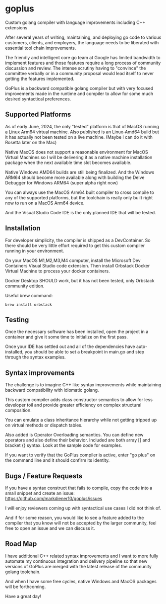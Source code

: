 # goplus

Custom golang compiler with language improvements including C++ extensions

After several years of writing, maintaining, and deploying go code to various customers, clients, and employers, the language needs to be liberated with essential tool chain improvements.

The friendly and intelligent core go team at Google has limited bandwidth to implement features and those features require a long process of community discussion and review.  The intense scrutiny having to "convince" the committee verbally or in a community proposal would lead itself to never getting the features implemented.

GoPlus is a backward compatible golang compiler but with very focused improvements made in the runtime and compiler to allow for some much desired syntactical preferences.

## Supported Platforms

As of early June, 2024, the only "tested" platform is that of MacOS running a Linux Arm64 virtual machine.  Also published is an Linux-Amd64 build but it has actually not been tested on a live machine.  (Maybe I can do it with Rosetta later on the Mac)

Native MacOS does not support a reasonable environment for MacOS Virtual Machines so I will be delivering it as a native machine installation package when the next available time slot becomes available.

Native Windows AMD64 builds are still being finalized.  And the Windows ARM64 should become more available along with building the Delve Debugger for Windows ARM64 (super alpha right now)

You can always use the MacOS Arm64 built compiler to cross compile to any of the supported platforms, but the toolchain is really only built right now to run on a MacOS Arm64 device.

And the Visual Studio Code IDE is the only planned IDE that will be tested.  

## Installation

For developer simplicity, the compiler is shipped as a DevContainer.  So there should be very little effort required to get this custom compiler running in your environment.

On your MacOS M1,M2,M3,M4 computer, install the Microsoft Dev Containers Visual Studio code extension.  Then install Orbstack Docker Virtual Machine to process your docker containers.

Docker Desktop SHOULD work, but it has not been tested, only Orbstack community edition.

Useful brew command: 

`brew install orbstack`

## Testing

Once the necessary software has been installed, open the project in a container and give it some time to initialize on the first pass.

Once your IDE has settled out and all of the dependencies have auto-installed, you should be able to set a breakpoint in main.go and step through the syntax examples.

## Syntax improvements

The challenge is to imagine C++ like syntax improvements while maintaining backward compatibility with idiomatic golang.

This custom compiler adds class constructor semantics to allow for less developer toil and provide greater efficiency on complex structural composition.

You can emulate a class inheritance hierarchy while not getting tripped up on virtual methods or dispatch tables.  

Also added is Operator Overloading semantics.  You can define new operators and also define their behavior.  Included are both array [] and bracket {} syntax.  Look at the sample code for examples.

If you want to verify that the GoPlus compiler is active, enter "go plus" on the command line and it should confirm its identity.

## Bugs / Feature Requests

If you have a syntax construct that fails to compile, copy the code into a small snippet and create an issue: https://github.com/markdiener10/goplus/issues

I will enjoy reviewers coming up with syntactical use cases I did not think of.

And if for some reason, you would like to see a feature added to the compiler that you know will not be accepted by the larger community, feel free to open an issue and we can discuss it.

## Road Map

I have additional C++ related syntax improvements and I want to more fully automate my continuous integration and delivery pipeline so that new versions of GoPlus are merged with the latest release of the community golang toolchain.

And when I have some free cycles, native Windows and MacOS packages will be forthcoming.

Have a great day!